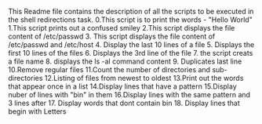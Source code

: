 This Readme file contains the description of all the scripts to be executed in the shell redirections task.
	0.This script is to print the words - "Hello World"
	1.This script prints out a confused smiley
	2.This script displays the file content of /etc/passwd
	3. This script displays the file content of /etc/passwd and /etc/host
	4. Display the last 10 lines of a file
	5. Displays the first 10 lines of the files
	6. Displays the 3rd line of the file
	7. the script creats a file name
	8. displays the ls -al command content
	9. Duplicates last line
	10.Remove regular files
	11.Count the number of directories and sub-directories
	12.Listing of files from newest to oldest
	13.Print out the words that appear once in a list
	14.Display lines that have a pattern
	15.Display nuber of lines with "bin" in them
	16.Display lines with the same pattern and 3 lines after
	17. Display words that dont contain bin
	18. Display lines that begin with Letters
 
